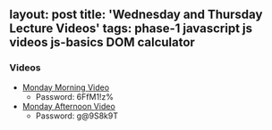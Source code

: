 layout: post
title: 'Wednesday and Thursday Lecture Videos'
tags: phase-1 javascript js videos js-basics DOM calculator
---

### Videos
- [Monday Morning Video](https://us02web.zoom.us/rec/share/65FtL5aq_zJORqPwwU_5ea0MB4Siaaa80HNIqPQNyUlbAEIINnAlKy872AgM0Rf4)
  - Password: 6FfM1!z%
- [Monday Afternoon Video](https://us02web.zoom.us/rec/share/3ddtcY_vrjtIS7OT1HvhWPMRFZXFeaa8hiYW-qJfnUar3rW4PCBawZHoXrXuQZ8i)
  - Password: g@9S8k9T